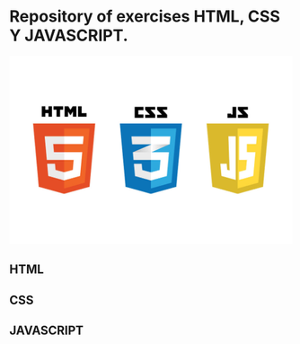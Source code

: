 # Repository of exercises HTML, CSS Y JAVASCRIPT.

![HCJ](./Recursos/javascript-vs-html-vs-css-1024x683.jpg)

## HTML
## CSS
## JAVASCRIPT
